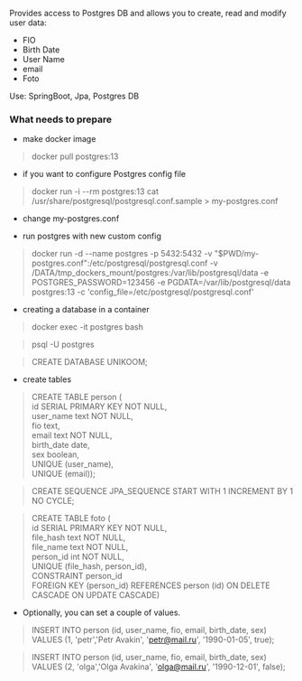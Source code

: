 Provides access to Postgres DB and allows you to create,
read and modify user data:
- FIO
- Birth Date
- User Name 
- email
- Foto

Use: SpringBoot, Jpa, Postgres DB

###  What needs to prepare
- make docker image
> docker pull postgres:13

- if you want to configure Postgres config file
> docker run -i --rm postgres:13 cat /usr/share/postgresql/postgresql.conf.sample > my-postgres.conf

- change my-postgres.conf

- run postgres with new custom config
> docker run -d --name postgres
> -p 5432:5432
> -v "$PWD/my-postgres.conf":/etc/postgresql/postgresql.conf
> -v /DATA/tmp_dockers_mount/postgres:/var/lib/postgresql/data
> -e POSTGRES_PASSWORD=123456
> -e PGDATA=/var/lib/postgresql/data
> postgres:13
> -c 'config_file=/etc/postgresql/postgresql.conf'

- creating a database in a container

> docker exec -it postgres bash

> psql -U postgres

> CREATE DATABASE UNIKOOM;

- create tables
 
> CREATE TABLE person ( \
>   id SERIAL PRIMARY KEY NOT NULL, \
>   user_name text NOT NULL, \
>   fio text, \
>   email text NOT NULL, \
>   birth_date date, \
>   sex boolean, \
>   UNIQUE (user_name), \
>   UNIQUE (email));
 
> CREATE SEQUENCE JPA_SEQUENCE START WITH 1 INCREMENT BY 1 NO CYCLE;

> CREATE TABLE foto ( \
>   id SERIAL PRIMARY KEY NOT NULL, \
>   file_hash text NOT NULL, \
>   file_name text NOT NULL, \
>   person_id int NOT NULL, \
>   UNIQUE (file_hash, person_id), \
>   CONSTRAINT person_id \
>   FOREIGN KEY (person_id) REFERENCES person (id) ON DELETE CASCADE ON UPDATE CASCADE)

- Optionally, you can set a couple of values.

> INSERT INTO person (id, user_name, fio, email, birth_date, sex) \
> VALUES (1, 'petr','Petr Avakin', 'petr@mail.ru', '1990-01-05', true);
 
> INSERT INTO person (id, user_name, fio, email, birth_date, sex) \
> VALUES (2, 'olga','Olga Avakina', 'olga@mail.ru', '1990-12-01', false);

